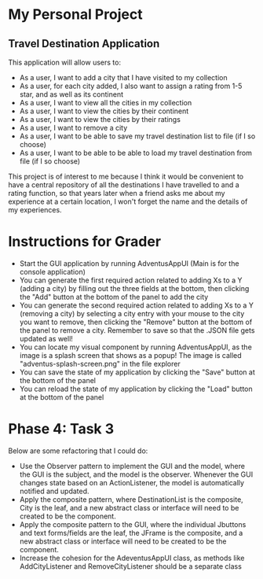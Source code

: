 # My Personal Project

## Travel Destination Application

This application will allow users to:

- As a user, I want to add a city that I have visited to my collection
- As a user, for each city added, I also want to assign a rating from 1-5 star, and as well as its continent
- As a user, I want to view all the cities in my collection
- As a user, I want to view the cities by their continent
- As a user, I want to view the cities by their ratings
- As a user, I want to remove a city
- As a user, I want to be able to save my travel destination list to file (if I so choose)
- As a user, I want to be able to be able to load my travel destination from file (if I so choose)

This project is of interest to me because I think it would be convenient to have a central 
repository of all the destinations I have travelled to and a rating function, so that years later when a friend
asks me about my experience at a certain location, I won't forget the name and the details of my experiences.

# Instructions for Grader
- Start the GUI application by running AdventusAppUI (Main is for the console application)
- You can generate the first required action related to adding Xs to a Y (adding a city) by filling out the three 
  fields at the bottom, then clicking the "Add" button at the bottom of the panel to add the city
- You can generate the second required action related to adding Xs to a Y (removing a city) by selecting 
  a city entry with your mouse to the city you want to remove, then clicking the "Remove" button at the 
  bottom of the panel to remove a city. Remember to save so that the .JSON file gets updated as well!
- You can locate my visual component by running AdventusAppUI, as the image is a splash screen that shows as a 
  popup! The image is called "adventus-splash-screen.png" in the file explorer
- You can save the state of my application by clicking the "Save" button at the bottom of the panel
- You can reload the state of my application by clicking the "Load" button at the bottom of the panel

# Phase 4: Task 3
Below are some refactoring that I could do:
- Use the Observer pattern to implement the GUI and the model, where the GUI is the subject, and the model is the 
  observer. Whenever the GUI changes state based on an ActionListener, the model is automatically notified and updated.
- Apply the composite pattern, where DestinationList is the composite, City is the leaf, and a new abstract class or 
  interface will need to be created to be the component.
- Apply the composite pattern to the GUI, where the individual Jbuttons and text forms/fields are the leaf, the 
  JFrame is the composite, and a new abstract class or interface will need to be created to be the component.
- Increase the cohesion for the AdeventusAppUI class, as methods like AddCityListener and RemoveCityListener should 
   be a separate class